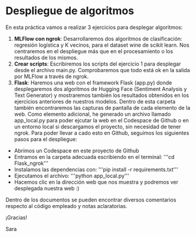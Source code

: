 # Despliegue de algoritmos

En esta práctica vamos a realizar 3 ejercicios para desplegar algoritmos:
1. **MLFlow con ngrok**: Desarrollaremos dos algoritmos de clasificación: regresión logística y K vecinos, para el dataset wine de scikit learn. Nos centraremos en el despliegue más que en el procesamiento o los resultados de los mismos.
2. **Crear scripts**: Escribiremos los scripts del ejercicio 1 para desplegar desde el archivo main.py. Comprobaremos que todo está ok en la salida por MLFlow a través de ngrok.
3. **Flask**: Haremos una web con el framework Flask (app.py) donde desplegaremos dos algoritmos de Hugging Face (Sentiment Analysis y Text Generator) y mostraremos también los resultados obtenidos en los ejercicios anteriores de nuestros modelos. Dentro de esta carpeta también encontraremos las capturas de pantalla de cada elemento de la web. Como elemento adicional, he generado un archivo llamado app_local.py para poder ejcutar la web en el Codespace de Github o en un entorno local si descargamos el proyecto, sin necesidad de tener ngrok. Para poder llevar a cado esto en Github, seguimos los siguientes pasos para el despliegue:
- Abrimos un Codespace en este proyecto de Github
- Entramos en la carpeta adecuada escribiendo en el terminal: '''cd Flask_ngrok'''
- Instalamos las dependencias con: '''pip install -r requirements.txt'''
- Ejecutamos el archivo: '''python app_local.py'''
- Hacemos clic en la dirección web que nos muestra y podremos ver desplegada nuestra web :)

Dentro de los documentos se pueden encontrar diversos comentarios respecto al código empleado y notas aclaratorias.

¡Gracias!

Sara

